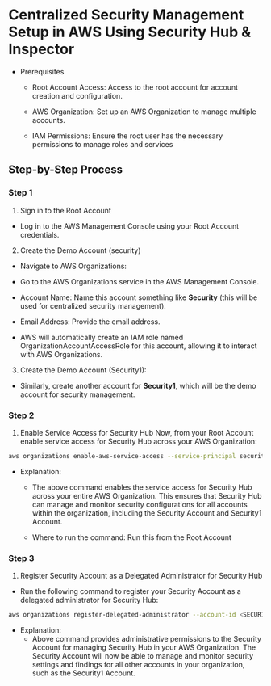# Centralized Security Management Setup in AWS Using Security Hub & Inspector

- Prerequisites
  - Root Account Access: Access to the root account for account creation and configuration.

  - AWS Organization: Set up an AWS Organization to manage multiple accounts.

  - IAM Permissions: Ensure the root user has the necessary permissions to manage roles and services
 


## Step-by-Step Process
### Step 1
1. Sign in to the Root Account
  - Log in to the AWS Management Console using your Root Account credentials.

2. Create the Demo Account (security)
  - Navigate to AWS Organizations:

  - Go to the AWS Organizations service in the AWS Management Console.



  - Account Name: Name this account something like **Security** (this will be used for centralized security management).

  - Email Address: Provide the email address.

  - AWS will automatically create an IAM role named OrganizationAccountAccessRole for this account, allowing it to interact with AWS Organizations.

3. Create the Demo Account (Security1):

  - Similarly, create another account for **Security1**, which will be the demo account for security management.

### Step 2
1. Enable Service Access for Security Hub
Now, from your Root Account  enable service access for Security Hub across your AWS Organization:

```bash
aws organizations enable-aws-service-access --service-principal securityhub.amazonaws.com
```
  - Explanation:
    - The above command enables the service access for Security Hub across your entire AWS Organization. This ensures that Security Hub can manage and monitor security configurations for all accounts within the organization, including the Security Account and Security1 Account.

    - Where to run the command: Run this from the Root Account

### Step 3
1. Register Security Account as a Delegated Administrator for Security Hub

  - Run the following command to register your Security Account as a delegated administrator for Security Hub:

```bash
aws organizations register-delegated-administrator --account-id <SECURITY_ACCOUNT_ID of account named security > --service-principal securityhub.amazonaws.com
```
  - Explanation:
    - Above command provides administrative permissions to the Security Account for managing Security Hub in your AWS Organization. The Security Account will now be able to manage and monitor security settings and findings for all other accounts in your organization, such as the Security1 Account.

###


